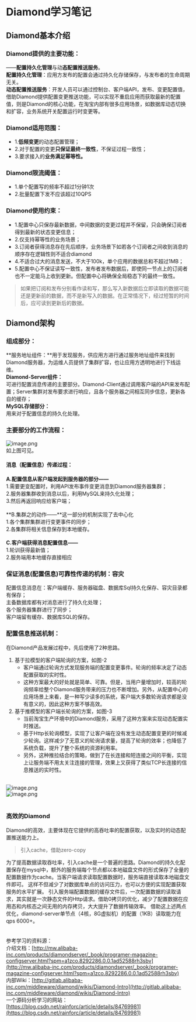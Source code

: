 # Diamond学习笔记

<a name="hjeLB"></a>
## Diamond基本介绍
<a name="rzQOj"></a>
### Diamond提供的主要功能：
——**配置持久化管理**与动**态配置推送服务**。<br />**配置持久化管理**：应用方发布的配置会通过持久化存储保存，与发布者的生命周期无关。<br />**动态配置推送服务**：开发人员可以通过控制台、客户端API，发布、变更配置值，借助Diamond提供配置变更推送功能，可以实现不重启应用而获取最新的配置值，则是Diamond的核心功能，在淘宝内部有很多应用场景，如数据库动态切换和扩容，业务系统开关配置运行时变更等。
<a name="RnPIX"></a>
### Diamond适用范围：

- 1.**低频变更**的动态配置管理；
- 2.对于配置的变更**只保证最终一致性**，不保证过程一致性；
- 3.要求接入的**业务满足幂等性。**<br />
<a name="D7r60"></a>
### Diamond限流阈值：

- 1.单个配置写的频率不超过1分钟1次
- 2.批量配置下发不应该超过10QPS
<a name="mDqly"></a>
### Diamond使用约束：

- 1.配置中心只保存最新数据，中间数据的变更过程并不保留，只会确保订阅者得到最新的状态变更信息；
- 2.仅支持幂等性的业务场景；
- 3.订阅者获得消息存在先后顺序，业务场景下如若各个订阅者之间收到消息的顺序存在逻辑性则不适合diamond
- 4.不适合过大的消息发送，不大于100k，单个应用的数据总和不超过1MB；
- 5.配置中心不保证读写一致性，发布者发布数据后，即使同一节点上的订阅者也不一定能马上收到更新。但配置中心将确保全局稳态下的最终一致性。
> 如果把订阅和发布分别看作读和写，那么写入新数据后立即读取的数据可能还是更新前的数据，而不是新写入的数据。在正常情况下，经过短暂的时间后，应可读到更新后的数据。



<a name="Ynn9c"></a>
## Diamond架构


<a name="p3t6a"></a>
### 组成部分：
**服务地址组件：**用于发现服务，供应用方进行通过服务地址组件来找到Diamond服务器，为运维人员提供了集群扩容，也让应用方透明地进行下线运维。<br />**Diamond-Server组件：**<br />可进行配置消息传递的主要部分。Diamond-Client通过调用客户端的API来发布配置；Server集群对发布要求进行响应，且各个服务器之间相互同步信息，更新各自的缓存；<br />**MySQL存储部分：**<br />用来对于配置信息的持久化处理。<br />

<a name="YMb66"></a>
### 主要部分的工作流程：
![image.png](https://intranetproxy.alipay.com/skylark/lark/0/2020/png/304852/1591152702447-d3333199-0f30-498d-a8e7-476520f783ae.png#align=left&display=inline&height=380&margin=%5Bobject%20Object%5D&name=image.png&originHeight=567&originWidth=925&size=180185&status=done&style=none&width=620)<br />如上图可见。<br />

<a name="cK8Mg"></a>
#### 消息（配置信息）传递过程：
**A.配置信息从客户端发起到服务器的部分——**<br />1.需要更变配置时，利用API发布事件变更消息到Diamond服务器集群；<br />2.服务器集群收到消息以后，利用MySQL来持久化处理；<br />3.然后再返回响应给客户端；<br />
<br />**B.集群之的动作——**这一部分的机制实现了去中心化<br />1.各个集群集群进行变更事件的同步；<br />2.各集群将相关信息保存到本地缓存。<br />
<br />**C.客户端获得消息配置信息——**<br />1.轮训获得最新值；<br />2.服务端用本地缓存直接相应<br />

<a name="3ug9E"></a>
### 保证消息(配置信息)可靠性传递的机制：容灾
配置信息消息在：客户端缓存、服务器磁盘、数据库Sql持久化保存、容灾目录都有保存；<br />主备数据库都有对消息进行了持久化处理；<br />各个服务器集群进行了同步；<br />客户端留有缓存、数据库SQL的保存。<br />

<a name="RxvP2"></a>
### 配置信息推送机制：
在Diamond产品发展过程中，先后使用了2种思路。

1. 基于拉模型的客户端轮询的方案，如图-2
   - 客户端通过轮询方式发现服务端的配置变更事件。轮询的频率决定了动态配置获取的实时性。
   - 这种方案最大的好处就是简单、可靠。但是，当用户量增加时，较高的轮询频率给整个Diamond服务带来的压力也不断增加。另外，从配置中心的应用场景上来看，是一种写少读多的系统，客户端大多数轮询请求都是没有意义的，因此这种方案不够高效。
2. 基于推模型的客户端长轮询的方案，如图-3
   - 当前淘宝生产环境中的Diamond服务，采用了这种方案来实现动态配置实时推送。
   - 基于Http长轮询模型，实现了让客户端在没有发生动态配置变更的时候减少轮询。这样减少了无意义的轮询请求量，提高了轮询的效率；也降低了系统负载，提升了整个系统的资源利用率。
   - 另外，这种推拉结合的策略，做到了在长连接和短连接之间的平衡，实现上让服务端不用太关注连接的管理，效果上又获得了类似TCP长连接的信息推送的实时性。


<br />![image.png](https://intranetproxy.alipay.com/skylark/lark/0/2020/png/304852/1591153690273-e3080bd4-8aea-42e7-a43f-c62870e8ba37.png#align=left&display=inline&height=474&margin=%5Bobject%20Object%5D&name=image.png&originHeight=762&originWidth=925&size=150689&status=done&style=none&width=576)<br />![image.png](https://intranetproxy.alipay.com/skylark/lark/0/2020/png/304852/1591153701186-8aab54d6-ca7e-478f-bdcb-632a9cad86d3.png#align=left&display=inline&height=429&margin=%5Bobject%20Object%5D&name=image.png&originHeight=684&originWidth=925&size=124823&status=done&style=none&width=580)<br />
<br />

<a name="HvsX6"></a>
### 高效的Diamond
Diamond的高效，主要体现在它提供的高吞吐率的配置获取，以及实时的动态配置推送能力上。
> 引入cache，借助zero-copy

为了提高数据读取吞吐率，引入cache是一个普遍的思路。Diamond的持久化配置保存在mysql中，额外的服务端每个节点都以本地磁盘文件的形式保存了全量的配置数据作为cache。当客户端请求读取配置数据时，服务端直接读取本地磁盘文件即可。 这样不但减少了对数据库单点的访问压力，也可以方便的实现配置获取服务的水平扩展。 引入服务端配置数据的缓存文件后，一次配置数据的读取请求，其实就是一次静态文件的Http请求。借助0拷贝的优化，减少了配置数据在应用态和内核态之间无用的内存拷贝，大大提升了数据传输效率。 借助这上述两点优化，diamond-server单节点（4核，8G虚拟机）的配置（1KB）读取能力在qps 6000+。<br />
<br />
<br />参考学习的资料源：<br />介绍文档：[http://mw.alibaba-inc.com/products/diamondserver/_book/programer-magazine-configserver.html?spm=a1zco.8292286.0.0.1ad52588rh3sbv](http://mw.alibaba-inc.com/products/diamondserver/_book/programer-magazine-configserver.html?spm=a1zco.8292286.0.0.1ad52588rh3sbv)<br />内部Wiki：[http://gitlab.alibaba-inc.com/middleware/diamond/wikis/Diamond-Intro](http://gitlab.alibaba-inc.com/middleware/diamond/wikis/Diamond-Intro)<br />一个源码分析学习的网站：[https://blog.csdn.net/rainforc/article/details/84769981](https://blog.csdn.net/rainforc/article/details/84769981)

